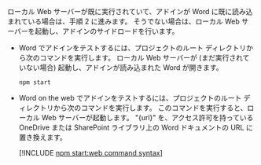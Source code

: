 ローカル Web サーバーが既に実行されていて、アドインが Word に既に読み込まれている場合は、手順 2 に進みます。 そうでない場合は、ローカル Web サーバーを起動し、アドインのサイドロードを行います。

- Word でアドインをテストするには、プロジェクトのルート ディレクトリから次のコマンドを実行します。 ローカル Web サーバーが (まだ実行されていない場合) 起動し、アドインが読み込まれた Word が開きます。

    ```command&nbsp;line
    npm start
    ```

- Word on the web でアドインをテストするには、プロジェクトのルート ディレクトリから次のコマンドを実行します。 このコマンドを実行すると、ローカル Web サーバーが起動します。 "{url}" を、アクセス許可を持っている OneDrive または SharePoint ライブラリ上の Word ドキュメントの URL に置き換えます。

    [!INCLUDE [npm start:web command syntax](../includes/start-web-sideload-instructions.md)]

